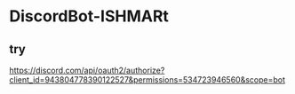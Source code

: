# DiscordBot-ISHMARt
## try
https://discord.com/api/oauth2/authorize?client_id=943804778390122527&permissions=534723946560&scope=bot
